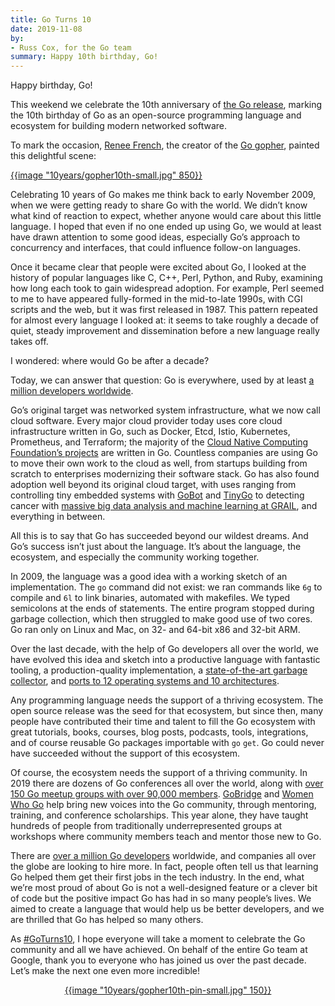 ```yaml
---
title: Go Turns 10
date: 2019-11-08
by:
- Russ Cox, for the Go team
summary: Happy 10th birthday, Go!
---
```



Happy birthday, Go!

This weekend we celebrate the 10th anniversary of
[the Go release](https://opensource.googleblog.com/2009/11/hey-ho-lets-go.html),
marking the 10th birthday of Go as an open-source programming language
and ecosystem for building modern networked software.

To mark the occasion,
[Renee French](https://twitter.com/reneefrench),
the creator of the
[Go gopher](https://blog.golang.org/gopher),
painted this delightful scene:

<a href="10years/gopher10th-large.jpg">
{{image "10years/gopher10th-small.jpg" 850}}
</a>

Celebrating 10 years of Go makes me think back to early November 2009,
when we were getting ready to share Go with the world.
We didn’t know what kind of reaction to expect,
whether anyone would care about this little language.
I hoped that even if no one ended up using Go,
we would at least have drawn attention to some good ideas,
especially Go’s approach to concurrency and interfaces,
that could influence follow-on languages.

Once it became clear that people were excited about Go,
I looked at the history of popular languages
like C, C++, Perl, Python, and Ruby,
examining how long each took to gain widespread adoption.
For example, Perl seemed to me to have appeared fully-formed
in the mid-to-late 1990s, with CGI scripts and the web,
but it was first released in 1987.
This pattern repeated for almost every language I looked at:
it seems to take roughly a decade of quiet, steady improvement
and dissemination before a new language really takes off.

I wondered: where would Go be after a decade?

Today, we can answer that question:
Go is everywhere, used by at least [a million developers worldwide](https://research.swtch.com/gophercount).

Go’s original target was networked system infrastructure,
what we now call cloud software.
Every major cloud provider today uses core cloud infrastructure written in Go,
such as Docker, Etcd, Istio, Kubernetes, Prometheus, and Terraform;
the majority of the
[Cloud Native Computing Foundation’s projects](https://www.cncf.io/projects/)
are written in Go.
Countless companies are using Go to move their own work to the cloud as well,
from startups building from scratch
to enterprises modernizing their software stack.
Go has also found adoption well beyond its original cloud target,
with uses ranging
from
controlling tiny embedded systems with
[GoBot](https://gobot.io) and [TinyGo](https://tinygo.org/)
to detecting cancer with
[massive big data analysis and machine learning at GRAIL](https://medium.com/grail-eng/bigslice-a-cluster-computing-system-for-go-7e03acd2419b),
and everything in between.

All this is to say that Go has succeeded beyond our wildest dreams.
And Go’s success isn’t just about the language.
It’s about the language, the ecosystem, and especially the community working together.

In 2009, the language was a good idea with a working sketch of an implementation.
The `go` command did not exist:
we ran commands like `6g` to compile and `6l` to link binaries,
automated with makefiles.
We typed semicolons at the ends of statements.
The entire program stopped during garbage collection,
which then struggled to make good use of two cores.
Go ran only on Linux and Mac, on 32- and 64-bit x86 and 32-bit ARM.

Over the last decade, with the help of Go developers all over the world,
we have evolved this idea and sketch into a productive language
with fantastic tooling,
a production-quality implementation,
a
[state-of-the-art garbage collector](https://blog.golang.org/ismmkeynote),
and [ports to 12 operating systems and 10 architectures](https://golang.org/doc/install/source#introduction).

Any programming language needs the support of a thriving ecosystem.
The open source release was the seed for that ecosystem,
but since then, many people have contributed their time and talent
to fill the Go ecosystem with great tutorials, books, courses, blog posts,
podcasts, tools, integrations, and of course reusable Go packages importable with `go` `get`.
Go could never have succeeded without the support of this ecosystem.

Of course, the ecosystem needs the support of a thriving community.
In 2019 there are dozens of Go conferences all over the world,
along with
[over 150 Go meetup groups with over 90,000 members](https://www.meetup.com/pro/go).
[GoBridge](https://golangbridge.org)
and
[Women Who Go](https://medium.com/@carolynvs/www-loves-gobridge-ccb26309f667)
help bring new voices into the Go community,
through mentoring, training, and conference scholarships.
This year alone, they have taught
hundreds of people from traditionally underrepresented groups
at workshops where community members teach and mentor those new to Go.

There are
[over a million Go developers](https://research.swtch.com/gophercount)
worldwide,
and companies all over the globe are looking to hire more.
In fact, people often tell us that learning Go
helped them get their first jobs in the tech industry.
In the end, what we’re most proud of about Go
is not a well-designed feature or a clever bit of code
but the positive impact Go has had in so many people’s lives.
We aimed to create a language that would help us be better developers,
and we are thrilled that Go has helped so many others.

As
[\#GoTurns10](https://twitter.com/search?q=%23GoTurns10),
I hope everyone will take a moment to celebrate
the Go community and all we have achieved.
On behalf of the entire Go team at Google,
thank you to everyone who has joined us over the past decade.
Let’s make the next one even more incredible!

<div>
<center>
<a href="10years/gopher10th-pin-large.jpg">
{{image "10years/gopher10th-pin-small.jpg" 150}}
</center>
</div>
